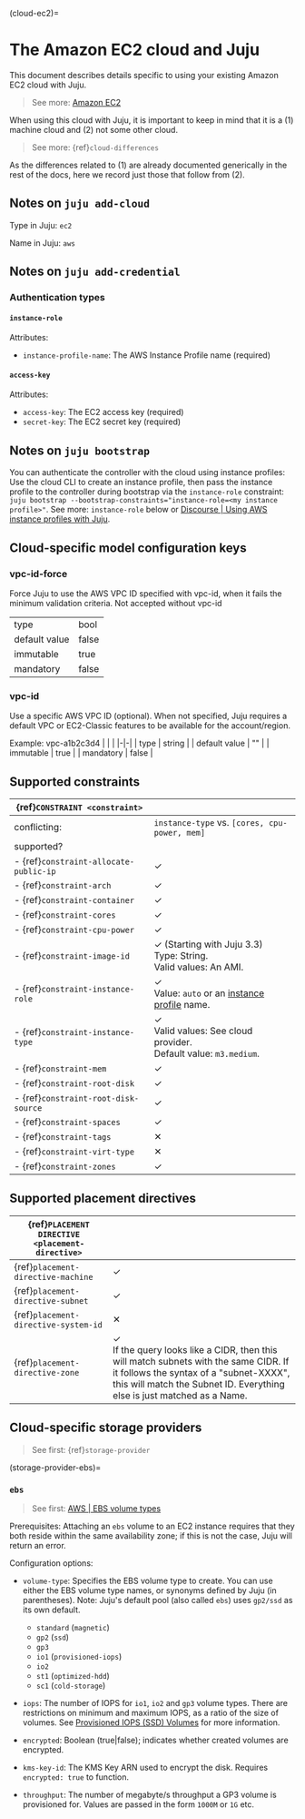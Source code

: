 (cloud-ec2)=
# The Amazon EC2 cloud and Juju


<!--To see the older HTG-style doc, see version 35. Note that it may be out-of-date. -->

This document describes details specific to using your existing Amazon EC2 cloud with Juju.

> See more: [Amazon EC2](https://docs.aws.amazon.com/ec2/?icmpid=docs_homepage_featuredsvcs)

When using this cloud with Juju, it is important to keep in mind that it is a (1) machine cloud and (2) not some other cloud.

> See more: {ref}`cloud-differences`

As the differences related to (1) are already documented generically in the rest of the docs, here we record just those that follow from (2).

## Notes on `juju add-cloud`

Type in Juju: `ec2`

Name in Juju: `aws`

## Notes on `juju add-credential`


### Authentication types

#### `instance-role`
Attributes:
- `instance-profile-name`: The AWS Instance Profile name (required)

#### `access-key`
Attributes:
- `access-key`: The EC2 access key (required)
- `secret-key`: The EC2 secret key (required)


## Notes on `juju bootstrap`


You can authenticate the controller with the cloud using instance profiles: Use the cloud CLI to create an instance profile, then pass the instance profile to the controller during bootstrap via the `instance-role` constraint: `juju bootstrap --bootstrap-constraints="instance-role=<my instance profile>"`.  See more: `instance-role` below or [Discourse \| Using AWS instance profiles with Juju](https://discourse.charmhub.io/t/5185).

## Cloud-specific model configuration keys

### vpc-id-force
Force Juju to use the AWS VPC ID specified with vpc-id, when it fails the minimum validation criteria. Not accepted without vpc-id

| | |
|-|-|
| type | bool |
| default value | false |
| immutable | true |
| mandatory | false |

### vpc-id
Use a specific AWS VPC ID (optional). When not specified, Juju requires a default VPC or EC2-Classic features to be available for the account/region.

Example: vpc-a1b2c3d4
| | |
|-|-|
| type | string |
| default value | "" |
| immutable | true |
| mandatory | false |


## Supported constraints

| {ref}`CONSTRAINT <constraint>`         |                                                                                                                                                                   |
|----------------------------------------|-------------------------------------------------------------------------------------------------------------------------------------------------------------------|
| conflicting:                           | `instance-type` vs. `[cores, cpu-power, mem]`                                                                                                                     |
| supported?                             |                                                                                                                                                                   |
| - {ref}`constraint-allocate-public-ip` | &#10003;                                                                                                                                                          |
| - {ref}`constraint-arch`               | &#10003;                                                                                                                                                          |
| - {ref}`constraint-container`          | &#10003;                                                                                                                                                          |
| - {ref}`constraint-cores`              | &#10003;                                                                                                                                                          |
| - {ref}`constraint-cpu-power`          | &#10003;                                                                                                                                                          |
| - {ref}`constraint-image-id`           | &#10003;  (Starting with Juju 3.3) <br> Type: String. <br> Valid values: An AMI.                                                                                  |
| - {ref}`constraint-instance-role`      | &#10003;  <br> Value: `auto` or an [instance profile](https://docs.aws.amazon.com/IAM/latest/UserGuide/id_roles_use_switch-role-ec2_instance-profiles.html) name. |
| - {ref}`constraint-instance-type`      | &#10003;  <br> Valid values: See cloud provider. <br> Default value: `m3.medium`.                                                                                 |
| - {ref}`constraint-mem`                | &#10003;                                                                                                                                                          |
| - {ref}`constraint-root-disk`          | &#10003;                                                                                                                                                          |
| - {ref}`constraint-root-disk-source`   | &#10003;                                                                                                                                                          |
| - {ref}`constraint-spaces`             | &#10003;                                                                                                                                                          |
| - {ref}`constraint-tags`               | &#10005;                                                                                                                                                          |
| - {ref}`constraint-virt-type`          | &#10005;                                                                                                                                                          |
| - {ref}`constraint-zones`              | &#10003;                                                                                                                                                          |


## Supported placement directives

| {ref}`PLACEMENT DIRECTIVE <placement-directive>` |                                                                                                                                                                                                                        |
|--------------------------------------------------|------------------------------------------------------------------------------------------------------------------------------------------------------------------------------------------------------------------------|
| {ref}`placement-directive-machine`               | &#10003;                                                                                                                                                                                                               |
| {ref}`placement-directive-subnet`                | &#10003;                                                                                                                                                                                                               |
| {ref}`placement-directive-system-id`             | &#10005;                                                                                                                                                                                                               |
| {ref}`placement-directive-zone`                  | &#10003;  <br> If the query looks like a CIDR, then this will match subnets with the same CIDR. If it follows the syntax of a "subnet-XXXX", this will match the Subnet ID. Everything else is just matched as a Name. |

## Cloud-specific storage providers

> See first: {ref}`storage-provider`

(storage-provider-ebs)=
### `ebs`

> See first: [AWS | EBS volume types](http://docs.aws.amazon.com/AWSEC2/latest/UserGuide/EBSVolumeTypes.html)

Prerequisites: Attaching an `ebs` volume to an EC2 instance requires that they both reside within the same availability zone; if this is not the case, Juju will return an error.

Configuration options:

- `volume-type`: Specifies the EBS volume type to create. You can use either the EBS volume type names, or synonyms defined by Juju (in parentheses). Note: Juju's default pool (also called `ebs`) uses `gp2/ssd` as its own default.
    - `standard` (`magnetic`)
    - `gp2` (`ssd`)
    - `gp3`
    - `io1` (`provisioned-iops`)
    - `io2`
    - `st1` (`optimized-hdd`)
    - `sc1` (`cold-storage`)

- `iops`: The number of IOPS for `io1`, `io2` and `gp3` volume types. There are restrictions on minimum and maximum IOPS, as a ratio of the size of volumes. See [Provisioned IOPS (SSD) Volumes](https://docs.aws.amazon.com/ebs/latest/userguide/provisioned-iops.html) for more information.

- `encrypted`: Boolean (true|false); indicates whether created volumes are encrypted.

- `kms-key-id`: The KMS Key ARN used to encrypt the disk. Requires `encrypted: true` to function.

- `throughput`: The number of megabyte/s throughput a GP3 volume is provisioned for. Values are passed in the form `1000M` or `1G` etc.

